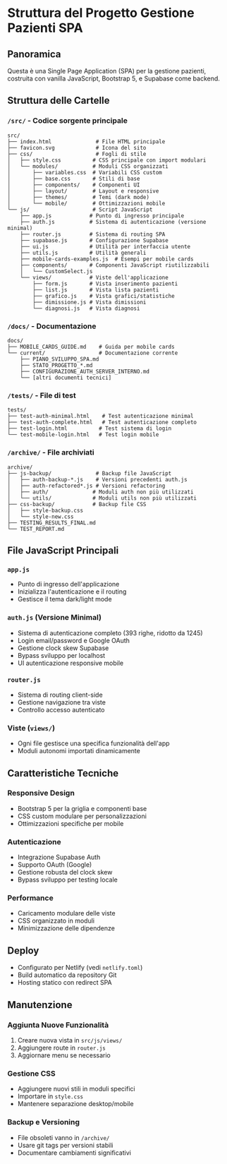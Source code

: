 # Struttura del Progetto Gestione Pazienti SPA

## Panoramica
Questa è una Single Page Application (SPA) per la gestione pazienti, costruita con vanilla JavaScript, Bootstrap 5, e Supabase come backend.

## Struttura delle Cartelle

### `/src/` - Codice sorgente principale
```
src/
├── index.html              # File HTML principale
├── favicon.svg             # Icona del sito
├── css/                    # Fogli di stile
│   ├── style.css          # CSS principale con import modulari
│   └── modules/           # Moduli CSS organizzati
│       ├── variables.css  # Variabili CSS custom
│       ├── base.css       # Stili di base
│       ├── components/    # Componenti UI
│       ├── layout/        # Layout e responsive
│       ├── themes/        # Temi (dark mode)
│       └── mobile/        # Ottimizzazioni mobile
└── js/                    # Script JavaScript
    ├── app.js            # Punto di ingresso principale
    ├── auth.js           # Sistema di autenticazione (versione minimal)
    ├── router.js         # Sistema di routing SPA
    ├── supabase.js       # Configurazione Supabase
    ├── ui.js             # Utilità per interfaccia utente
    ├── utils.js          # Utilità generali
    ├── mobile-cards-examples.js  # Esempi per mobile cards
    ├── components/       # Componenti JavaScript riutilizzabili
    │   └── CustomSelect.js
    └── views/            # Viste dell'applicazione
        ├── form.js       # Vista inserimento pazienti
        ├── list.js       # Vista lista pazienti
        ├── grafico.js    # Vista grafici/statistiche
        ├── dimissione.js # Vista dimissioni
        └── diagnosi.js   # Vista diagnosi
```

### `/docs/` - Documentazione
```
docs/
├── MOBILE_CARDS_GUIDE.md    # Guida per mobile cards
└── current/                 # Documentazione corrente
    ├── PIANO_SVILUPPO_SPA.md
    ├── STATO_PROGETTO_*.md
    ├── CONFIGURAZIONE_AUTH_SERVER_INTERNO.md
    └── [altri documenti tecnici]
```

### `/tests/` - File di test
```
tests/
├── test-auth-minimal.html    # Test autenticazione minimal
├── test-auth-complete.html   # Test autenticazione completo
├── test-login.html          # Test sistema di login
└── test-mobile-login.html   # Test login mobile
```

### `/archive/` - File archiviati
```
archive/
├── js-backup/              # Backup file JavaScript
│   ├── auth-backup-*.js    # Versioni precedenti auth.js
│   ├── auth-refactored*.js # Versioni refactoring
│   ├── auth/              # Moduli auth non più utilizzati
│   └── utils/             # Moduli utils non più utilizzati
├── css-backup/            # Backup file CSS
│   ├── style-backup.css
│   └── style-new.css
├── TESTING_RESULTS_FINAL.md
└── TEST_REPORT.md
```

## File JavaScript Principali

### `app.js`
- Punto di ingresso dell'applicazione
- Inizializza l'autenticazione e il routing
- Gestisce il tema dark/light mode

### `auth.js` (Versione Minimal)
- Sistema di autenticazione completo (393 righe, ridotto da 1245)
- Login email/password e Google OAuth
- Gestione clock skew Supabase
- Bypass sviluppo per localhost
- UI autenticazione responsive mobile

### `router.js`
- Sistema di routing client-side
- Gestione navigazione tra viste
- Controllo accesso autenticato

### Viste (`views/`)
- Ogni file gestisce una specifica funzionalità dell'app
- Moduli autonomi importati dinamicamente

## Caratteristiche Tecniche

### Responsive Design
- Bootstrap 5 per la griglia e componenti base
- CSS custom modulare per personalizzazioni
- Ottimizzazioni specifiche per mobile

### Autenticazione
- Integrazione Supabase Auth
- Supporto OAuth (Google)
- Gestione robusta del clock skew
- Bypass sviluppo per testing locale

### Performance
- Caricamento modulare delle viste
- CSS organizzato in moduli
- Minimizzazione delle dipendenze

## Deploy
- Configurato per Netlify (vedi `netlify.toml`)
- Build automatico da repository Git
- Hosting statico con redirect SPA

## Manutenzione

### Aggiunta Nuove Funzionalità
1. Creare nuova vista in `src/js/views/`
2. Aggiungere route in `router.js`
3. Aggiornare menu se necessario

### Gestione CSS
- Aggiungere nuovi stili in moduli specifici
- Importare in `style.css`
- Mantenere separazione desktop/mobile

### Backup e Versioning
- File obsoleti vanno in `/archive/`
- Usare git tags per versioni stabili
- Documentare cambiamenti significativi
